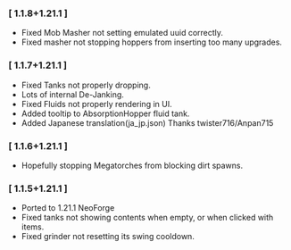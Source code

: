 ### [ 1.1.8+1.21.1 ]
- Fixed Mob Masher not setting emulated uuid correctly.
- Fixed masher not stopping hoppers from inserting too many upgrades.

### [ 1.1.7+1.21.1 ]
- Fixed Tanks not properly dropping.
- Lots of internal De-Janking.
- Fixed Fluids not properly rendering in UI.
- Added tooltip to AbsorptionHopper fluid tank.
- Added Japanese translation(ja_jp.json) Thanks twister716/Anpan715

### [ 1.1.6+1.21.1 ]
- Hopefully stopping Megatorches from blocking dirt spawns.

### [ 1.1.5+1.21.1 ]
- Ported to 1.21.1 NeoForge
- Fixed tanks not showing contents when empty, or when clicked with items.
- Fixed grinder not resetting its swing cooldown.